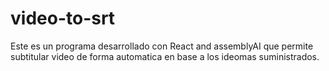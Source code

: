 # video-to-srt
Este es un programa desarrollado con React and assemblyAI que permite subtitular video de forma automatica en base a los ideomas suministrados. 
